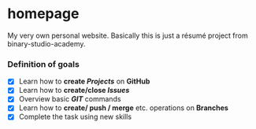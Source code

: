 # homepage
My very own personal website. Basically this is just a résumé project from binary-studio-academy.

### Definition of goals 
- [x] Learn how to **create _Projects_** on **GitHub**
- [x] Learn how to **create/close _Issues_**
- [x] Overview basic **_GIT_** commands
- [x] Learn how to **create/ push / merge** etc. operations on **Branches**
- [x] Complete the task using new skills

